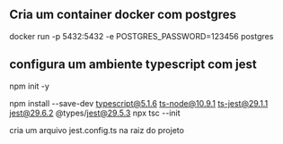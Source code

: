 ## Cria um container docker com postgres
docker run -p 5432:5432 -e POSTGRES_PASSWORD=123456 postgres

## configura um ambiente typescript com jest

npm init -y

npm install --save-dev typescript@5.1.6 ts-node@10.9.1 ts-jest@29.1.1 jest@29.6.2 @types/jest@29.5.3
npx tsc --init

cria um arquivo jest.config.ts na raiz do projeto

